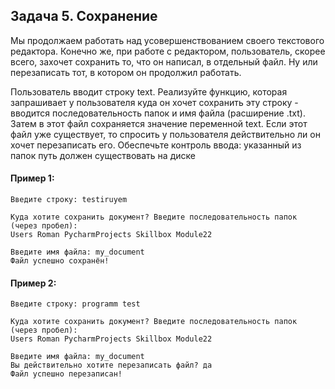 ## Задача 5. Сохранение
Мы продолжаем работать над усовершенствованием своего текстового редактора. Конечно же, при работе с редактором, пользователь, скорее всего, захочет сохранить то, что он написал, в отдельный файл. Ну или перезаписать тот, в котором он продолжил работать. 

Пользователь вводит строку text. Реализуйте функцию, которая запрашивает у пользователя куда он хочет сохранить эту строку - вводится последовательность папок и имя файла (расширение .txt). Затем в этот файл сохраняется значение переменной text. Если этот файл уже существует, то спросить у пользователя действительно ли он хочет перезаписать его.
Обеспечьте контроль ввода: указанный из папок путь должен существовать на диске

#### Пример 1:
````
Введите строку: testiruyem

Куда хотите сохранить документ? Введите последовательность папок (через пробел):
Users Roman PycharmProjects Skillbox Module22

Введите имя файла: my_document
Файл успешно сохранён!
````


#### Пример 2:
````
Введите строку: programm test

Куда хотите сохранить документ? Введите последовательность папок (через пробел):
Users Roman PycharmProjects Skillbox Module22

Введите имя файла: my_document
Вы действительно хотите перезаписать файл? да
Файл успешно перезаписан!
````
